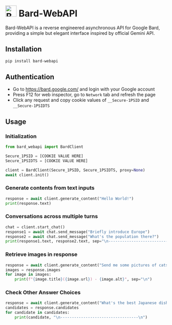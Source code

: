 # <img src="https://www.gstatic.com/lamda/images/favicon_v1_150160cddff7f294ce30.svg" width="35px" alt="Bard Icon" /> Bard-WebAPI

Bard-WebAPI is a reverse engineered asynchronous API for Google Bard, providing a simple but elegant interface inspired by official Gemini API.

## Installation

```bash
pip install bard-webapi
```

## Authentication

- Go to <https://bard.google.com/> and login with your Google account
- Press F12 for web inspector, go to `Network` tab and refresh the page
- Click any request and copy cookie values of `__Secure-1PSID` and `__Secure-1PSIDTS`

## Usage

### Initialization

```python
from bard_webapi import BardClient

Secure_1PSID = [COOKIE VALUE HERE]
Secure_1PSIDTS = [COOKIE VALUE HERE]

client = BardClient(Secure_1PSID, Secure_1PSIDTS, proxy=None)
await client.init()
```

### Generate contents from text inputs

```python
response = await client.generate_content("Hello World!")
print(response.text)
```

### Conversations across multiple turns

```python
chat = client.start_chat()
response1 = await chat.send_message("Briefly introduce Europe")
response2 = await chat.send_message("What's the population there?")
print(response1.text, response2.text, sep="\n----------------------------------\n")
```

### Retrieve images in response

```python
response = await client.generate_content("Send me some pictures of cats")
images = response.images
for image in images:
    print(f"{image.title}({image.url}) - {image.alt}", sep="\n")
```

### Check Other Answer Choices

```python
response = await client.generate_content("What's the best Japanese dish in your mind? Choose one only.")
candidates = response.candidates
for candidate in candidates:
    print(candidate, "\n----------------------------------\n")
```

